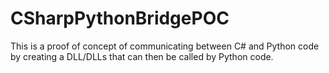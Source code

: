 # CSharpPythonBridgePOC
This is a proof of concept of communicating between C# and Python code by creating a DLL/DLLs that can then be called by Python code.
